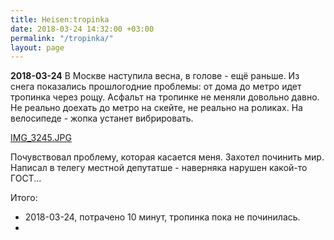 ```yaml
---
title: Heisen:tropinka
date: 2018-03-24 14:32:00 +03:00
permalink: "/tropinka/"
layout: page
---
```


**2018-03-24**
В Москве наступила весна, в голове - ещё раньше. Из снега показались прошлогодние проблемы: от дома до метро идет тропинка через рощу. Асфальт на тропинке не меняли довольно давно. Не реально доехать до метро на скейте, не реально на роликах. На велосипеде - жопка устанет вибрировать.

[IMG_3245.JPG](/uploads/IMG_3245.JPG)

Почувствовал проблему, которая касается меня. Захотел починить мир. Написал в телегу местной депутатше - наверняка нарушен какой-то ГОСТ... 

Итого:
* 2018-03-24, потрачено 10 минут, тропинка пока не починилась.
* 
